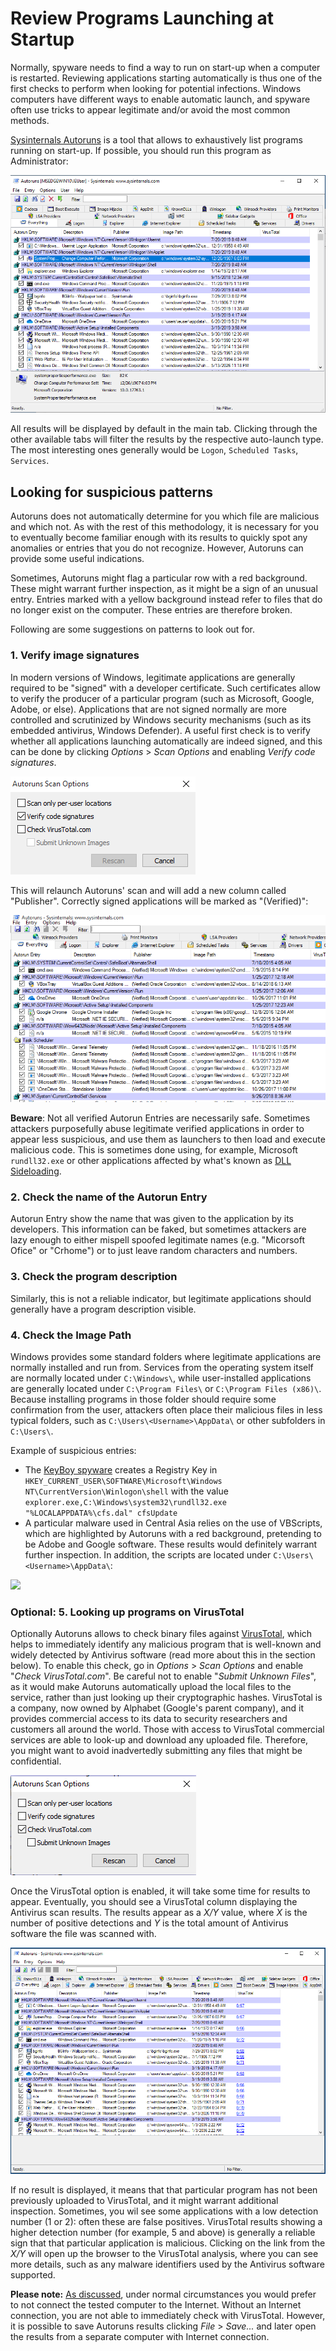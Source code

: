 # Review Programs Launching at Startup

Normally, spyware needs to find a way to run on start-up when a computer is restarted. Reviewing applications starting automatically is thus one of the first checks to perform when looking for potential infections. Windows computers have different ways to enable automatic launch, and spyware often use tricks to appear legitimate and/or avoid the most common methods.

[Sysinternals Autoruns](https://technet.microsoft.com/en-ca/sysinternals/bb963902.aspx) is a tool that allows to exhaustively list programs running on start-up. If possible, you should run this program as Administrator:

![](../img/autoruns.png)

All results will be displayed by default in the main tab. Clicking through the other available tabs will filter the results by the respective auto-launch type. The most interesting ones generally would be `Logon`, `Scheduled Tasks`, `Services`.

## Looking for suspicious patterns

Autoruns does not automatically determine for you which file are malicious and which not. As with the rest of this methodology, it is necessary for you to eventually become familiar enough with its results to quickly spot any anomalies or entries that you do not recognize. However, Autoruns can provide some useful indications.

Sometimes, Autoruns might flag a particular row with a red background. These might warrant further inspection, as it might be a sign of an unusual entry. Entries marked with a yellow background instead refer to files that do no longer exist on the computer. These entries are therefore broken.

Following are some suggestions on patterns to look out for.

### 1. Verify image signatures

In modern versions of Windows, legitimate applications are generally required to be "signed" with a developer certificate. Such certificates allow to verify the producer of a particular program (such as Microsoft, Google, Adobe, or else). Applications that are not signed normally are more controlled and scrutinized by Windows security mechanisms (such as its embedded antivirus, Windows Defender). A useful first check is to verify whether all applications launching automatically are indeed signed, and this can be done by clicking _Options_ > _Scan Options_ and enabling _Verify code signatures_.

![](../img/autoruns5.png)

This will relaunch Autoruns' scan and will add a new column called "Publisher". Correctly signed applications will be marked as "(Verified)":

![](../img/autoruns4.png)

**Beware**: Not all verified Autorun Entries are necessarily safe. Sometimes attackers purposefully abuse legitimate verified applications in order to appear less suspicious, and use them as launchers to then load and execute malicious code. This is sometimes done using, for example, Microsoft `rundll32.exe` or other applications affected by what's known as [DLL Sideloading](https://attack.mitre.org/techniques/T1073/).

### 2. Check the name of the Autorun Entry

Autorun Entry show the name that was given to the application by its developers. This information can be faked, but sometimes attackers are lazy enough to either mispell spoofed legitimate names (e.g. "Micorsoft Ofice" or "Crhome") or to just leave random characters and numbers.

### 3. Check the program description

Similarly, this is not a reliable indicator, but legitimate applications should generally have a program description visible.

### 4. Check the Image Path

Windows provides some standard folders where legitimate applications are normally installed and run from. Services from the operating system itself are normally located under `C:\Windows\`, while user-installed applications are generally located under `C:\Program Files\` or `C:\Program Files (x86)\`. Because installing programs in those folder should require some confirmation from the user, attackers often place their malicious files in less typical folders, such as `C:\Users\<Username>\AppData\` or other subfolders in `C:\Users\`.

Example of suspicious entries:

* The [KeyBoy spyware](https://citizenlab.ca/2016/11/parliament-keyboy/) creates a Registry Key in `HKEY_CURRENT_USER\SOFTWARE\Microsoft\Windows NT\CurrentVersion\Winlogon\shell` with the value `explorer.exe,C:\Windows\system32\rundll32.exe "%LOCALAPPDATA%\cfs.dal" cfsUpdate`
* A particular malware used in Central Asia relies on the use of VBScripts, which are highlighted by Autoruns with a red background, pretending to be Adobe and Google software. These results would definitely warrant further inspection. In addition, the scripts are located under `C:\Users\<Username>\AppData\`:

![](../img/autoruns\_script.png)

### Optional: 5. Looking up programs on VirusTotal

Optionally Autoruns allows to check binary files against [VirusTotal](https://www.virustotal.com/gui/home/upload), which helps to immediately identify any malicious program that is well-known and widely detected by Antivirus software (read more about this in the section below). To enable this check, go in _Options_ > _Scan Options_ and enable "_Check VirusTotal.com_". Be careful not to enable "_Submit Unknown Files_", as it would make Autoruns automatically upload the local files to the service, rather than just looking up their cryptographic hashes. VirusTotal is a company, now owned by Alphabet (Google's parent company), and it provides commercial access to its data to security researchers and customers all around the world. Those with access to VirusTotal commercial services are able to look-up and download any uploaded file. Therefore, you might want to avoid inadvertedly submitting any files that might be confidential.

![](../img/autoruns2.png)

Once the VirusTotal option is enabled, it will take some time for results to appear. Eventually, you should see a VirusTotal column displaying the Antivirus scan results. The results appear as a _X/Y_ value, where _X_ is the number of positive detections and _Y_ is the total amount of Antivirus software the file was scanned with.

![](../img/autoruns3.png)

If no result is displayed, it means that that particular program has not been previously uploaded to VirusTotal, and it might warrant additional inspection. Sometimes, you wil see some applications with a low detection number (1 or 2): often these are false positives. VirusTotal results showing a higher detection number (for example, 5 and above) is generally a reliable sign that that particular application is malicious. Clicking on the link from the _X/Y_ will open up the browser to the VirusTotal analysis, where you can see more details, such as any malware identifiers used by the Antivirus software supported.

**Please note:** [As discussed](safety.md), under normal circumstances you would prefer to not connect the tested computer to the Internet. Without an Internet connection, you are not able to immediately check with VirusTotal. However, it is possible to save Autoruns results clicking _File_ > _Save..._ and later open the results from a separate computer with Internet connection.
